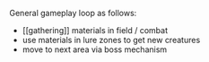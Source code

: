General gameplay loop as follows:
- [[gathering]] materials in field / combat
- use materials in lure zones to get new creatures
- move to next area via boss mechanism